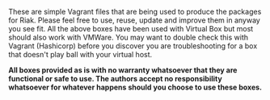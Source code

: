 These are simple Vagrant files that are being used to produce the packages for Riak. Please feel free to use, reuse, update and improve them in anyway you see fit.
All the above boxes have been used with Virtual Box but most should also work with VMWare. You may want to double check this with Vagrant (Hashicorp) before you discover you are troubleshooting for a box that doesn't play ball with your virtual host.

**All boxes provided as is with no warranty whatsoever that they are functional or safe to use. The authors accept no responsibility whatsoever for whatever happens should you choose to use these boxes.**
